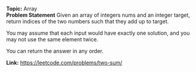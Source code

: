 **Topic:** Array<br>
**Problem Statement**
Given an array of integers nums and an integer target, return indices of the two numbers such that they add up to target.

You may assume that each input would have exactly one solution, and you may not use the same element twice.

You can return the answer in any order.

**Link:** https://leetcode.com/problems/two-sum/